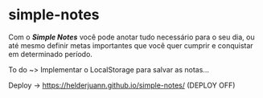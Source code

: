# simple-notes

Com o *<b>Simple Notes</b>* você pode anotar tudo necessário para o seu dia, ou até mesmo definir metas importantes que você quer cumprir e conquistar em determinado período.

To do ~> Implementar o LocalStorage para salvar as notas...

Deploy -> https://helderjuann.github.io/simple-notes/ (DEPLOY OFF)

